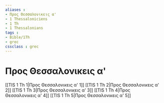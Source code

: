 ```yaml
---
aliases : 
- Προς Θεσσαλονικεις α'
- 1 Thessaloniciens
- 1 Th
- 1 Thessalonians
tags : 
- Bible/1Th
- grec
cssclass : grec
---
```


# Προς Θεσσαλονικεις α'

[[TIS 1 Th 1|Προς Θεσσαλονικεις α' 1]]
[[TIS 1 Th 2|Προς Θεσσαλονικεις α' 2]]
[[TIS 1 Th 3|Προς Θεσσαλονικεις α' 3]]
[[TIS 1 Th 4|Προς Θεσσαλονικεις α' 4]]
[[TIS 1 Th 5|Προς Θεσσαλονικεις α' 5]]
